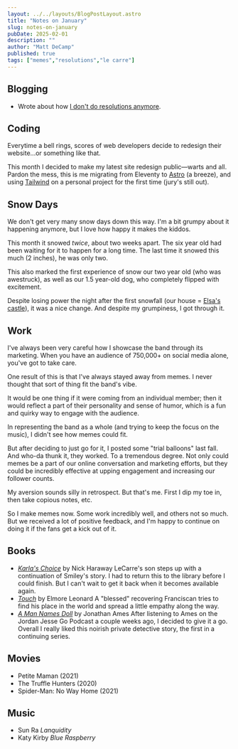 ```yaml
---
layout: ../../layouts/BlogPostLayout.astro
title: "Notes on January"
slug: notes-on-january
pubDate: 2025-02-01
description: ""
author: "Matt DeCamp"
published: true
tags: ["memes","resolutions","le carre"]
---
```

## Blogging
* Wrote about how [I don't do resolutions anymore](http://mattdecamp.com/blog/twenty-twenty-five/).

## Coding
Everytime a bell rings, scores of web developers decide to redesign their website...or something like that.

This month I decided to make my latest site redesign public—warts and all. Pardon the mess, this is me migrating from Eleventy to [Astro](https://astro.build) (a breeze), and using [Tailwind](https://tailwindcss.com) on a personal project for the first time (jury's still out).

## Snow Days
We don't get very many snow days down this way. I'm a bit grumpy about it happening anymore, but I love how happy it makes the kiddos.

This month it snowed *twice*, about two weeks apart. The six year old had been waiting for it to happen for a long time. The last time it snowed this much (2 inches), he was only two.

This also marked the first experience of snow our two year old (who was awestruck), as well as our 1.5 year-old dog, who completely flipped with excitement.

Despite losing power the night after the first snowfall (our house = [Elsa's castle](https://youtu.be/DygUH4Hcna0?si=GdBEDvWBlOHypn-a)), it was a nice change. And despite my grumpiness, I got through it.

## Work
I've always been very careful how I showcase the band through its marketing. When you have an audience of 750,000+ on social media alone, you've got to take care.

One result of this is that I've always stayed away from memes. I never thought that sort of thing fit the band's vibe.

It would be one thing if it were coming from an individual member; then it would reflect a part of their personality and sense of humor, which is a fun and quirky way to engage with the audience.

In representing the band as a whole (and trying to keep the focus on the music), I didn't see how memes could fit.

But after deciding to just go for it, I posted some "trial balloons" last fall. And who-da thunk it, they worked. To a tremendous degree. Not only could memes be a part of our online conversation and marketing efforts, but they could be incredibly effective at upping engagement and increasing our follower counts.

My aversion sounds silly in retrospect. But that's me. First I dip my toe in, then take copious notes, etc.

So I make memes now. Some work incredibly well, and others not so much. But we received a lot of positive feedback, and I'm happy to continue on doing it if the fans get a kick out of it.

## Books
* *[Karla's Choice](https://bookshop.org/a/93821/9780743449076)* by Nick Haraway 
LeCarre's son steps up with a continuation of Smiley's story. I had to return this to the library before I could finish. But I can't wait to get it back when it becomes available again.
* *[Touch](https://bookshop.org/a/93821/9780062265982)* by Elmore Leonard
A "blessed" recovering Franciscan tries to find his place in the world and spread a little empathy along the way.
* *[A Man Names Doll](https://bookshop.org/a/93821/9780316703659)* by Jonathan Ames
After listening to Ames on the Jordan Jesse Go Podcast a couple weeks ago, I decided to give it a go. Overall I really liked this noirish private detective story, the first in a continuing series.
## Movies
* Petite Maman (2021)
* The Truffle Hunters (2020)
* Spider-Man: No Way Home (2021)
## Music
* Sun Ra *Lanquidity*
* Katy Kirby *Blue Raspberry*

